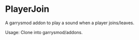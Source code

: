PlayerJoin
==========

A garrysmod addon to play a sound when a player joins/leaves.

Usage: Clone into garrysmod/addons.
